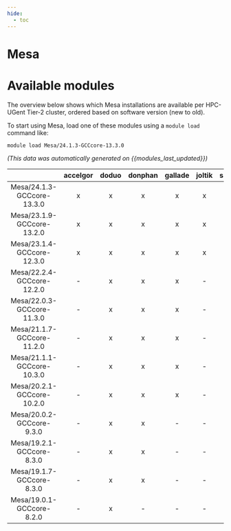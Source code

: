 ```yaml
---
hide:
  - toc
---
```


Mesa
====

# Available modules


The overview below shows which Mesa installations are available per HPC-UGent Tier-2 cluster, ordered based on software version (new to old).

To start using Mesa, load one of these modules using a `module load` command like:

```shell
module load Mesa/24.1.3-GCCcore-13.3.0
```

*(This data was automatically generated on {{modules_last_updated}})*  

| |accelgor|doduo|donphan|gallade|joltik|shinx|
| :---: | :---: | :---: | :---: | :---: | :---: | :---: |
|Mesa/24.1.3-GCCcore-13.3.0|x|x|x|x|x|x|
|Mesa/23.1.9-GCCcore-13.2.0|x|x|x|x|x|x|
|Mesa/23.1.4-GCCcore-12.3.0|x|x|x|x|x|x|
|Mesa/22.2.4-GCCcore-12.2.0|-|x|x|x|-|x|
|Mesa/22.0.3-GCCcore-11.3.0|-|x|x|x|-|x|
|Mesa/21.1.7-GCCcore-11.2.0|-|x|x|x|-|-|
|Mesa/21.1.1-GCCcore-10.3.0|-|x|x|x|-|-|
|Mesa/20.2.1-GCCcore-10.2.0|-|x|x|x|-|-|
|Mesa/20.0.2-GCCcore-9.3.0|-|x|x|-|-|-|
|Mesa/19.2.1-GCCcore-8.3.0|-|x|x|-|-|-|
|Mesa/19.1.7-GCCcore-8.3.0|-|x|x|-|-|-|
|Mesa/19.0.1-GCCcore-8.2.0|-|x|-|-|-|-|
